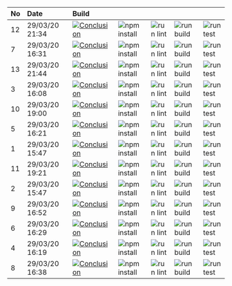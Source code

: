 | No | Date           | Build                                                                                                                                                                    |                                                                      |                                                                |                                                                  |                                                                |
| :- | :------------- | :----------------------------------------------------------------------------------------------------------------------------------------------------------------------- | :------------------------------------------------------------------- | :------------------------------------------------------------- | :--------------------------------------------------------------- | :------------------------------------------------------------- |
| 12 | 29/03/20 21:34 | [![Conclusion](https://img.shields.io/badge/build-pass-brightgreen)](https://github.com/e2e-boilerplate/cypress-typescript-browserify-chai-expect/actions/runs/66140734) | ![npm install](https://img.shields.io/badge/npm-install-brightgreen) | ![run lint](https://img.shields.io/badge/run-lint-brightgreen) | ![run build](https://img.shields.io/badge/run-build-brightgreen) | ![run test](https://img.shields.io/badge/run-test-brightgreen) |
| 7  | 29/03/20 16:31 | [![Conclusion](https://img.shields.io/badge/build-pass-brightgreen)](https://github.com/e2e-boilerplate/cypress-typescript-browserify-chai-expect/actions/runs/66013187) | ![npm install](https://img.shields.io/badge/npm-install-brightgreen) | ![run lint](https://img.shields.io/badge/run-lint-brightgreen) | ![run build](https://img.shields.io/badge/run-build-brightgreen) | ![run test](https://img.shields.io/badge/run-test-brightgreen) |
| 13 | 29/03/20 21:44 | [![Conclusion](https://img.shields.io/badge/build-pass-brightgreen)](https://github.com/e2e-boilerplate/cypress-typescript-browserify-chai-expect/actions/runs/66143430) | ![npm install](https://img.shields.io/badge/npm-install-brightgreen) | ![run lint](https://img.shields.io/badge/run-lint-brightgreen) | ![run build](https://img.shields.io/badge/run-build-brightgreen) | ![run test](https://img.shields.io/badge/run-test-brightgreen) |
| 3  | 29/03/20 16:08 | [![Conclusion](https://img.shields.io/badge/build-fail-red)](https://github.com/e2e-boilerplate/cypress-typescript-browserify-chai-expect/actions/runs/66005440)         | ![npm install](https://img.shields.io/badge/npm-install-brightgreen) | ![run lint](https://img.shields.io/badge/run-lint-brightgreen) | ![run build](https://img.shields.io/badge/run-build-brightgreen) | ![run test](https://img.shields.io/badge/run-test-red)         |
| 10 | 29/03/20 19:00 | [![Conclusion](https://img.shields.io/badge/build-pass-brightgreen)](https://github.com/e2e-boilerplate/cypress-typescript-browserify-chai-expect/actions/runs/66069329) | ![npm install](https://img.shields.io/badge/npm-install-brightgreen) | ![run lint](https://img.shields.io/badge/run-lint-brightgreen) | ![run build](https://img.shields.io/badge/run-build-brightgreen) | ![run test](https://img.shields.io/badge/run-test-brightgreen) |
| 5  | 29/03/20 16:21 | [![Conclusion](https://img.shields.io/badge/build-fail-red)](https://github.com/e2e-boilerplate/cypress-typescript-browserify-chai-expect/actions/runs/66010208)         | ![npm install](https://img.shields.io/badge/npm-install-brightgreen) | ![run lint](https://img.shields.io/badge/run-lint-brightgreen) | ![run build](https://img.shields.io/badge/run-build-brightgreen) | ![run test](https://img.shields.io/badge/run-test-red)         |
| 1  | 29/03/20 15:47 | [![Conclusion](https://img.shields.io/badge/build-pass-brightgreen)](https://github.com/e2e-boilerplate/cypress-typescript-browserify-chai-expect/actions/runs/65990705) | ![npm install](https://img.shields.io/badge/npm-install-brightgreen) | ![run lint](https://img.shields.io/badge/run-lint-brightgreen) | ![run build](https://img.shields.io/badge/run-build-brightgreen) | ![run test](https://img.shields.io/badge/run-test-brightgreen) |
| 11 | 29/03/20 19:21 | [![Conclusion](https://img.shields.io/badge/build-pass-brightgreen)](https://github.com/e2e-boilerplate/cypress-typescript-browserify-chai-expect/actions/runs/66081765) | ![npm install](https://img.shields.io/badge/npm-install-brightgreen) | ![run lint](https://img.shields.io/badge/run-lint-brightgreen) | ![run build](https://img.shields.io/badge/run-build-brightgreen) | ![run test](https://img.shields.io/badge/run-test-brightgreen) |
| 2  | 29/03/20 15:47 | [![Conclusion](https://img.shields.io/badge/build-pass-brightgreen)](https://github.com/e2e-boilerplate/cypress-typescript-browserify-chai-expect/actions/runs/65990749) | ![npm install](https://img.shields.io/badge/npm-install-brightgreen) | ![run lint](https://img.shields.io/badge/run-lint-brightgreen) | ![run build](https://img.shields.io/badge/run-build-brightgreen) | ![run test](https://img.shields.io/badge/run-test-brightgreen) |
| 9  | 29/03/20 16:52 | [![Conclusion](https://img.shields.io/badge/build-pass-brightgreen)](https://github.com/e2e-boilerplate/cypress-typescript-browserify-chai-expect/actions/runs/66020165) | ![npm install](https://img.shields.io/badge/npm-install-brightgreen) | ![run lint](https://img.shields.io/badge/run-lint-brightgreen) | ![run build](https://img.shields.io/badge/run-build-brightgreen) | ![run test](https://img.shields.io/badge/run-test-brightgreen) |
| 6  | 29/03/20 16:29 | [![Conclusion](https://img.shields.io/badge/build-fail-red)](https://github.com/e2e-boilerplate/cypress-typescript-browserify-chai-expect/actions/runs/66012806)         | ![npm install](https://img.shields.io/badge/npm-install-brightgreen) | ![run lint](https://img.shields.io/badge/run-lint-red)         | ![run build](https://img.shields.io/badge/run-build-lightgray)   | ![run test](https://img.shields.io/badge/run-test-lightgray)   |
| 4  | 29/03/20 16:19 | [![Conclusion](https://img.shields.io/badge/build-fail-red)](https://github.com/e2e-boilerplate/cypress-typescript-browserify-chai-expect/actions/runs/66009525)         | ![npm install](https://img.shields.io/badge/npm-install-brightgreen) | ![run lint](https://img.shields.io/badge/run-lint-red)         | ![run build](https://img.shields.io/badge/run-build-lightgray)   | ![run test](https://img.shields.io/badge/run-test-lightgray)   |
| 8  | 29/03/20 16:38 | [![Conclusion](https://img.shields.io/badge/build-pass-brightgreen)](https://github.com/e2e-boilerplate/cypress-typescript-browserify-chai-expect/actions/runs/66015856) | ![npm install](https://img.shields.io/badge/npm-install-brightgreen) | ![run lint](https://img.shields.io/badge/run-lint-brightgreen) | ![run build](https://img.shields.io/badge/run-build-brightgreen) | ![run test](https://img.shields.io/badge/run-test-brightgreen) |